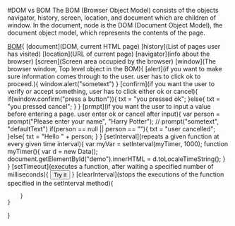 #DOM vs BOM
The BOM (Browser Object Model) consists of the objects navigator, history, screen, location, and document which are children of window. In the document, node is the DOM (Document Object Model), the document object model, which represents the contents of the page. 

[BOM](){
	[document](DOM, current HTML page)
	[history](List of pages user has visited)
	[location](URL of current page)
	[navigator](info about the browser)
	[screen](Screen area occupied by the browser)
	[window](The browser window, Top level object in the BOM){
		[alert](if you want to make sure information comes through to the user. user has to click ok to proceed.){
			window.alert("sometext")
		}
		[confirm](if you want the user to verify or accept something, user has to click either ok or cancel){
			if(window.confirm("press a button")){
				txt = "you pressed ok";
			}else{
				txt = "you pressed cancel";
			}
		}
		[prmpt](if you want the user to input a value before entering a page. user enter ok or cancel after input){
			var person = prompt("Please enter your name", "Harry Potter");
			// prompt("sometext", "defaultText")
			if(person == null || person == ""){
				txt = "user cancelled";
			}else{
				txt = "Hello " + person; 
			}
		}
		[setInterval](repeats a given function at every given time interval){
			var myVar = setInterval(myTimer, 1000);
			function myTimer(){
				var d = new Data();
				document.getElementById("demo").innerHTML = d.toLocaleTimeString();
			}
		}
		[setTimeout](executes a function, after waiting a specified number of milliseconds){
			<button onclick="setTimeout(myFunction, 3000)">Try it</button>
			<script>
			function myFunction(){
				alert('Hello');
			}
			</script>
		}
		[clearInterval](stops the executions of the function specified in the setInterval method){
			
		}
	}
}

